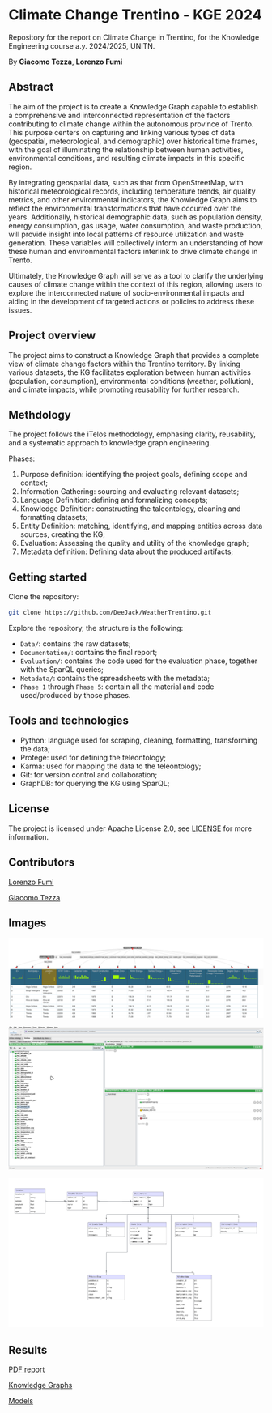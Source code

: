# Climate Change Trentino - KGE 2024

Repository for the report on Climate Change in Trentino, for the Knowledge Engineering course a.y. 2024/2025, UNITN.

By **Giacomo Tezza**, **Lorenzo Fumi**

## Abstract

The aim of the project is to create a Knowledge Graph capable to establish a comprehensive and interconnected representation of the factors contributing to climate change within the autonomous province of Trento. This purpose centers on capturing and linking various types of data (geospatial, meteorological, and demographic) over historical time frames, with the goal of illuminating the relationship between human activities, environmental conditions, and resulting climate impacts in this specific region.

By integrating geospatial data, such as that from OpenStreetMap, with historical meteorological records, including temperature trends, air quality metrics, and other environmental indicators, the Knowledge Graph aims to reflect the environmental transformations that have occurred over the years. Additionally, historical demographic data, such as population density, energy consumption, gas usage, water consumption, and waste production, will provide insight into local patterns of resource utilization and waste generation. These variables will collectively inform an understanding of how these human and environmental factors interlink to drive climate change in Trento.

Ultimately, the Knowledge Graph will serve as a tool to clarify the underlying causes of climate change within the context of this region, allowing users to explore the interconnected nature of socio-environmental impacts and aiding in the development of targeted actions or policies to address these issues.

## Project overview

The project aims to construct a Knowledge Graph that provides a complete view of climate change factors within the Trentino territory.
By linking various datasets, the KG facilitates exploration between human activities (population, consumption), environmental conditions (weather, pollution), and climate impacts, while promoting reusability for further research.

## Methdology

The project follows the iTelos methodology, emphasing clarity, reusability, and a systematic approach to knowledge graph engineering.

Phases:

1. Purpose definition: identifying the project goals, defining scope and context;
2. Information Gathering: sourcing and evaluating relevant datasets;
3. Language Definition: defining and formalizing concepts;
4. Knowledge Definition: constructing the taleontology, cleaning and formatting datasets;
5. Entity Definition: matching, identifying, and mapping entities across data sources, creating the KG;
6. Evaluation: Assessing the quality and utility of the knowledge graph;
7. Metadata definition: Defining data about the produced artifacts;

## Getting started

Clone the repository:

```bash
git clone https://github.com/DeeJack/WeatherTrentino.git
```

Explore the repository, the structure is the following:

- `Data/`: contains the raw datasets;
- `Documentation/`: contains the final report;
- `Evaluation/`: contains the code used for the evaluation phase, together with the SparQL queries;
- `Metadata/`: contains the spreadsheets with the metadata;
- `Phase 1` through `Phase 5`: contain all the material and code used/produced by those phases.

## Tools and technologies

- Python: language used for scraping, cleaning, formatting, transforming the data;
- Protègé: used for defining the teleontology;
- Karma: used for mapping the data to the teleontology;
- Git: for version control and collaboration;
- GraphDB: for querying the KG using SparQL;

## License

The project is licensed under Apache License 2.0, see [LICENSE](./LICENSE) for more information.

## Contributors

[Lorenzo Fumi](https://github.com/DeeJack)

[Giacomo Tezza](https://github.com/GiacomoTezza)

## Images

![Karma Mapping](images/karma.png)

![Protege Data Properties](images/protege.png)

![ER model](images/er.png)

## Results

[PDF report](Documentation/KGE_2024_7_Climate_Changes.pdf)

[Knowledge Graphs](Phase%205%20-%20Entity%20Definition/knowledge_graphs/)

[Models](Phase%205%20-%20Entity%20Definition/models/)
